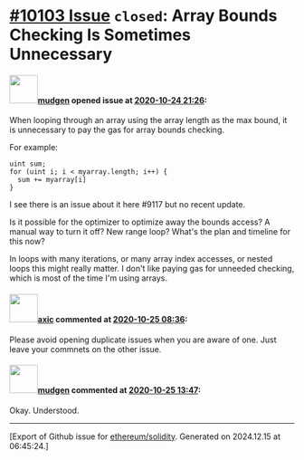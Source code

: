 # [\#10103 Issue](https://github.com/ethereum/solidity/issues/10103) `closed`: Array Bounds Checking Is Sometimes Unnecessary 

#### <img src="https://avatars.githubusercontent.com/u/49092?u=e839203b6d7460e1a1907d4d8071a7fe351dce67&v=4" width="50">[mudgen](https://github.com/mudgen) opened issue at [2020-10-24 21:26](https://github.com/ethereum/solidity/issues/10103):

When looping through an array using the array length as the max bound, it is unnecessary to pay the gas for array bounds checking.

For example:
```
uint sum;
for (uint i; i < myarray.length; i++) {
  sum += myarray[i]
}
```

I see there is an issue about it here #9117 but no recent update.

Is it possible for the optimizer to optimize away the bounds access?  A manual way to turn it off? New range loop? What's the plan and timeline for this now?

In loops with many iterations, or many array index accesses, or nested loops this might really matter. I don't like paying gas for unneeded checking, which is most of the time I'm using arrays.


#### <img src="https://avatars.githubusercontent.com/u/20340?v=4" width="50">[axic](https://github.com/axic) commented at [2020-10-25 08:36](https://github.com/ethereum/solidity/issues/10103#issuecomment-716112396):

Please avoid opening duplicate issues when you are aware of one. Just leave your commnets on the other issue.

#### <img src="https://avatars.githubusercontent.com/u/49092?u=e839203b6d7460e1a1907d4d8071a7fe351dce67&v=4" width="50">[mudgen](https://github.com/mudgen) commented at [2020-10-25 13:47](https://github.com/ethereum/solidity/issues/10103#issuecomment-716151191):

Okay. Understood.


-------------------------------------------------------------------------------



[Export of Github issue for [ethereum/solidity](https://github.com/ethereum/solidity). Generated on 2024.12.15 at 06:45:24.]
